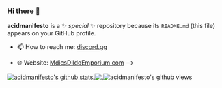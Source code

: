 ### Hi there 👋


**acidmanifesto** is a ✨ _special_ ✨ repository because its `README.md` (this file) appears on your GitHub profile.

- 📫 How to reach me:  [discord.gg](http://discord.gg/TpxqWWT)

- 🌐 Website: [MdicsDildoEmporium.com](http://mdicsdildoemporium.com)
-->
<a href="http://github.com/acidmanifesto">
  <img align="center" src="http://github-readme-stats.vercel.app/api?username=acidmanifesto&show_icons=true&theme=cobalt&include_all_commits=true" alt="acidmanifesto's github stats" />
</a>
<a href="http://github.com/acidmanifesto">
  <img align="center" src="http://github-readme-stats.vercel.app/api/top-langs/?username=acidmanifesto&layout=compact&theme=cobalt" />
</a>

<img align="center" src="http://gpvc.arturio.dev/acidmanifesto" alt="acidmanifesto's github views" />
